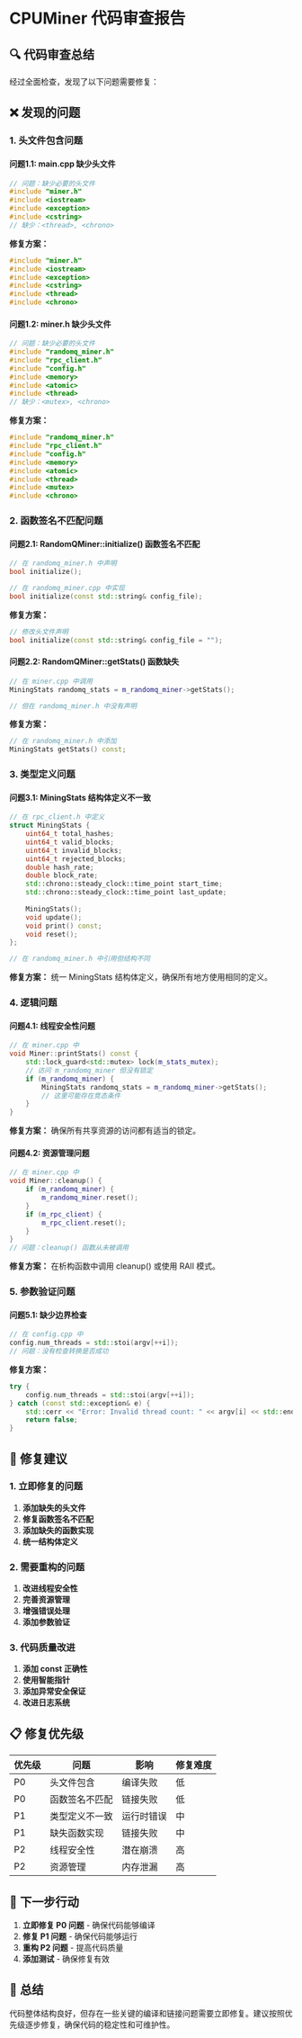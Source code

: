 # CPUMiner 代码审查报告

## 🔍 代码审查总结

经过全面检查，发现了以下问题需要修复：

## ❌ 发现的问题

### 1. 头文件包含问题

#### 问题1.1: main.cpp 缺少头文件
```cpp
// 问题：缺少必要的头文件
#include "miner.h"
#include <iostream>
#include <exception>
#include <cstring>
// 缺少：<thread>, <chrono>
```

**修复方案：**
```cpp
#include "miner.h"
#include <iostream>
#include <exception>
#include <cstring>
#include <thread>
#include <chrono>
```

#### 问题1.2: miner.h 缺少头文件
```cpp
// 问题：缺少必要的头文件
#include "randomq_miner.h"
#include "rpc_client.h"
#include "config.h"
#include <memory>
#include <atomic>
#include <thread>
// 缺少：<mutex>, <chrono>
```

**修复方案：**
```cpp
#include "randomq_miner.h"
#include "rpc_client.h"
#include "config.h"
#include <memory>
#include <atomic>
#include <thread>
#include <mutex>
#include <chrono>
```

### 2. 函数签名不匹配问题

#### 问题2.1: RandomQMiner::initialize() 函数签名不匹配
```cpp
// 在 randomq_miner.h 中声明
bool initialize();

// 在 randomq_miner.cpp 中实现
bool initialize(const std::string& config_file);
```

**修复方案：**
```cpp
// 修改头文件声明
bool initialize(const std::string& config_file = "");
```

#### 问题2.2: RandomQMiner::getStats() 函数缺失
```cpp
// 在 miner.cpp 中调用
MiningStats randomq_stats = m_randomq_miner->getStats();

// 但在 randomq_miner.h 中没有声明
```

**修复方案：**
```cpp
// 在 randomq_miner.h 中添加
MiningStats getStats() const;
```

### 3. 类型定义问题

#### 问题3.1: MiningStats 结构体定义不一致
```cpp
// 在 rpc_client.h 中定义
struct MiningStats {
    uint64_t total_hashes;
    uint64_t valid_blocks;
    uint64_t invalid_blocks;
    uint64_t rejected_blocks;
    double hash_rate;
    double block_rate;
    std::chrono::steady_clock::time_point start_time;
    std::chrono::steady_clock::time_point last_update;
    
    MiningStats();
    void update();
    void print() const;
    void reset();
};

// 在 randomq_miner.h 中引用但结构不同
```

**修复方案：**
统一 MiningStats 结构体定义，确保所有地方使用相同的定义。

### 4. 逻辑问题

#### 问题4.1: 线程安全性问题
```cpp
// 在 miner.cpp 中
void Miner::printStats() const {
    std::lock_guard<std::mutex> lock(m_stats_mutex);
    // 访问 m_randomq_miner 但没有锁定
    if (m_randomq_miner) {
        MiningStats randomq_stats = m_randomq_miner->getStats();
        // 这里可能存在竞态条件
    }
}
```

**修复方案：**
确保所有共享资源的访问都有适当的锁定。

#### 问题4.2: 资源管理问题
```cpp
// 在 miner.cpp 中
void Miner::cleanup() {
    if (m_randomq_miner) {
        m_randomq_miner.reset();
    }
    if (m_rpc_client) {
        m_rpc_client.reset();
    }
}
// 问题：cleanup() 函数从未被调用
```

**修复方案：**
在析构函数中调用 cleanup() 或使用 RAII 模式。

### 5. 参数验证问题

#### 问题5.1: 缺少边界检查
```cpp
// 在 config.cpp 中
config.num_threads = std::stoi(argv[++i]);
// 问题：没有检查转换是否成功
```

**修复方案：**
```cpp
try {
    config.num_threads = std::stoi(argv[++i]);
} catch (const std::exception& e) {
    std::cerr << "Error: Invalid thread count: " << argv[i] << std::endl;
    return false;
}
```

## 🔧 修复建议

### 1. 立即修复的问题

1. **添加缺失的头文件**
2. **修复函数签名不匹配**
3. **添加缺失的函数实现**
4. **统一结构体定义**

### 2. 需要重构的问题

1. **改进线程安全性**
2. **完善资源管理**
3. **增强错误处理**
4. **添加参数验证**

### 3. 代码质量改进

1. **添加 const 正确性**
2. **使用智能指针**
3. **添加异常安全保证**
4. **改进日志系统**

## 📋 修复优先级

| 优先级 | 问题 | 影响 | 修复难度 |
|--------|------|------|----------|
| P0 | 头文件包含 | 编译失败 | 低 |
| P0 | 函数签名不匹配 | 链接失败 | 低 |
| P1 | 类型定义不一致 | 运行时错误 | 中 |
| P1 | 缺失函数实现 | 链接失败 | 中 |
| P2 | 线程安全性 | 潜在崩溃 | 高 |
| P2 | 资源管理 | 内存泄漏 | 高 |

## 🎯 下一步行动

1. **立即修复 P0 问题** - 确保代码能够编译
2. **修复 P1 问题** - 确保代码能够运行
3. **重构 P2 问题** - 提高代码质量
4. **添加测试** - 确保修复有效

## 📄 总结

代码整体结构良好，但存在一些关键的编译和链接问题需要立即修复。建议按照优先级逐步修复，确保代码的稳定性和可维护性。
